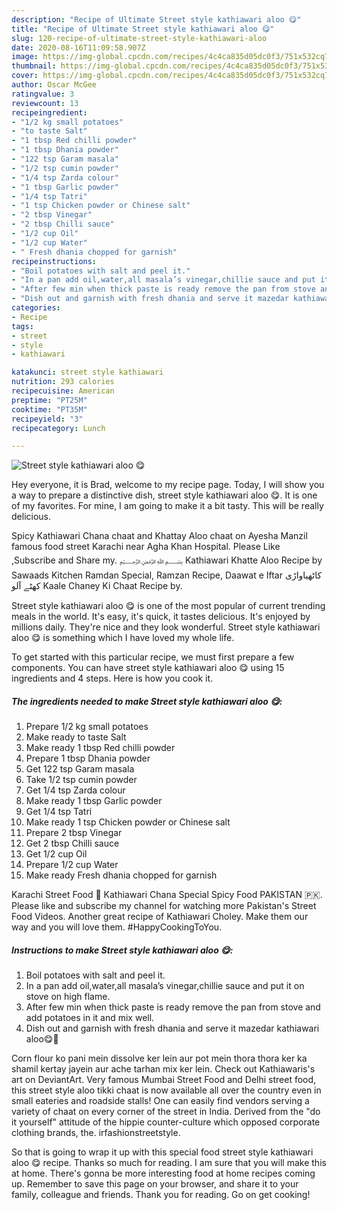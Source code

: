 ```yaml
---
description: "Recipe of Ultimate Street style kathiawari aloo 😋"
title: "Recipe of Ultimate Street style kathiawari aloo 😋"
slug: 120-recipe-of-ultimate-street-style-kathiawari-aloo
date: 2020-08-16T11:09:58.907Z
image: https://img-global.cpcdn.com/recipes/4c4ca835d05dc0f3/751x532cq70/street-style-kathiawari-aloo-😋-recipe-main-photo.jpg
thumbnail: https://img-global.cpcdn.com/recipes/4c4ca835d05dc0f3/751x532cq70/street-style-kathiawari-aloo-😋-recipe-main-photo.jpg
cover: https://img-global.cpcdn.com/recipes/4c4ca835d05dc0f3/751x532cq70/street-style-kathiawari-aloo-😋-recipe-main-photo.jpg
author: Oscar McGee
ratingvalue: 3
reviewcount: 13
recipeingredient:
- "1/2 kg small potatoes"
- "to taste Salt"
- "1 tbsp Red chilli powder"
- "1 tbsp Dhania powder"
- "122 tsp Garam masala"
- "1/2 tsp cumin powder"
- "1/4 tsp Zarda colour"
- "1 tbsp Garlic powder"
- "1/4 tsp Tatri"
- "1 tsp Chicken powder or Chinese salt"
- "2 tbsp Vinegar"
- "2 tbsp Chilli sauce"
- "1/2 cup Oil"
- "1/2 cup Water"
- " Fresh dhania chopped for garnish"
recipeinstructions:
- "Boil potatoes with salt and peel it."
- "In a pan add oil,water,all masala’s vinegar,chillie sauce and put it on stove on high flame."
- "After few min when thick paste is ready remove the pan from stove and add potatoes in it and mix well."
- "Dish out and garnish with fresh dhania and serve it mazedar kathiawari aloo😋🥰"
categories:
- Recipe
tags:
- street
- style
- kathiawari

katakunci: street style kathiawari 
nutrition: 293 calories
recipecuisine: American
preptime: "PT25M"
cooktime: "PT35M"
recipeyield: "3"
recipecategory: Lunch

---
```



![Street style kathiawari aloo 😋](https://img-global.cpcdn.com/recipes/4c4ca835d05dc0f3/751x532cq70/street-style-kathiawari-aloo-😋-recipe-main-photo.jpg)

Hey everyone, it is Brad, welcome to my recipe page. Today, I will show you a way to prepare a distinctive dish, street style kathiawari aloo 😋. It is one of my favorites. For mine, I am going to make it a bit tasty. This will be really delicious.

Spicy Kathiawari Chana chaat and Khattay Aloo chaat on Ayesha Manzil famous food street Karachi near Agha Khan Hospital. Please Like ,Subscribe and Share my. ﷽ Kathiawari Khatte Aloo Recipe by Sawaads Kitchen Ramdan Special, Ramzan Recipe, Daawat e Iftar کاٹھیاواڑی کھٹے آلو Kaale Chaney Ki Chaat Recipe by.

Street style kathiawari aloo 😋 is one of the most popular of current trending meals in the world. It's easy, it's quick, it tastes delicious. It's enjoyed by millions daily. They're nice and they look wonderful. Street style kathiawari aloo 😋 is something which I have loved my whole life.


To get started with this particular recipe, we must first prepare a few components. You can have street style kathiawari aloo 😋 using 15 ingredients and 4 steps. Here is how you cook it.

<!--inarticleads1-->

##### The ingredients needed to make Street style kathiawari aloo 😋:

1. Prepare 1/2 kg small potatoes
1. Make ready to taste Salt
1. Make ready 1 tbsp Red chilli powder
1. Prepare 1 tbsp Dhania powder
1. Get 122 tsp Garam masala
1. Take 1/2 tsp cumin powder
1. Get 1/4 tsp Zarda colour
1. Make ready 1 tbsp Garlic powder
1. Get 1/4 tsp Tatri
1. Make ready 1 tsp Chicken powder or Chinese salt
1. Prepare 2 tbsp Vinegar
1. Get 2 tbsp Chilli sauce
1. Get 1/2 cup Oil
1. Prepare 1/2 cup Water
1. Make ready  Fresh dhania chopped for garnish


Karachi Street Food 🍲 Kathiawari Chana Special Spicy Food PAKISTAN 🇵🇰. Please like and subscribe my channel for watching more Pakistan&#39;s Street Food Videos. Another great recipe of Kathiawari Choley. Make them our way and you will love them. #HappyCookingToYou. 

<!--inarticleads2-->

##### Instructions to make Street style kathiawari aloo 😋:

1. Boil potatoes with salt and peel it.
1. In a pan add oil,water,all masala’s vinegar,chillie sauce and put it on stove on high flame.
1. After few min when thick paste is ready remove the pan from stove and add potatoes in it and mix well.
1. Dish out and garnish with fresh dhania and serve it mazedar kathiawari aloo😋🥰


Corn flour ko pani mein dissolve ker lein aur pot mein thora thora ker ka shamil kertay jayein aur ache tarhan mix ker lein. Check out Kathiawaris&#39;s art on DeviantArt. Very famous Mumbai Street Food and Delhi street food, this street style aloo tikki chaat is now available all over the country even in small eateries and roadside stalls! One can easily find vendors serving a variety of chaat on every corner of the street in India. Derived from the &#34;do it yourself&#34; attitude of the hippie counter-culture which opposed corporate clothing brands, the. irfashionstreetstyle. 

So that is going to wrap it up with this special food street style kathiawari aloo 😋 recipe. Thanks so much for reading. I am sure that you will make this at home. There's gonna be more interesting food at home recipes coming up. Remember to save this page on your browser, and share it to your family, colleague and friends. Thank you for reading. Go on get cooking!

